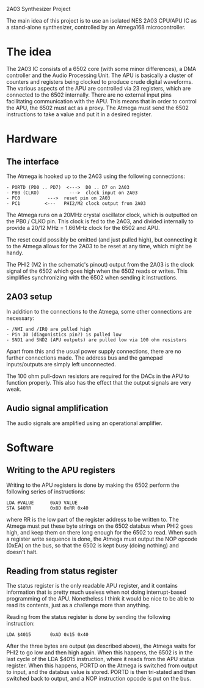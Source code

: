 2A03 Synthesizer Project

The main idea of this project is to use an isolated NES 2A03 CPU/APU IC as a
stand-alone synthesizer, controlled by an Atmega168 microcontroller. 


The idea
========

The 2A03 IC consists of a 6502 core (with some minor differences), a DMA 
controller and the Audio Processing Unit. The APU is basically a cluster of
counters and registers being clocked to produce crude digital waveforms. The
various aspects of the APU are controlled via 23 registers, which are connected
to the 6502 internally. There are no external input pins facilitating 
communication with the APU. This means that in order to control the APU, the
6502 must act as a proxy. The Atmega must send the 6502 instructions to take a
value and put it in a desired register. 


Hardware
========


The interface
-------------

The Atmega is hooked up to the 2A03 using the following connections:

    - PORTD (PD0 .. PD7)  <--->  D0 .. D7 on 2A03
    - PB0 (CLKO)    	   --->  clock input on 2A03
    - PC0 		   --->  reset pin on 2A03
    - PC1 		  <---   PHI2/M2 clock output from 2A03

The Atmega runs on a 20MHz crystal oscillator clock, which is outputted on the
PB0 / CLKO pin. This clock is fed to the 2A03, and divided internally to provide
a 20/12 MHz = 1.66MHz clock for the 6502 and APU. 

The reset could possibly be omitted (and just pulled high), but connecting it to
the Atmega allows for the 2A03 to be reset at any time, which might be handy. 

The PHI2 (M2 in the schematic's pinout) output from the 2A03 is the clock signal
of the 6502 which goes high when the 6502 reads or writes. This simplifies
synchronizing with the 6502 when sending it instructions. 
	     
	     
2A03 setup
----------

In addition to the connections to the Atmega, some other connections are
necessary:

    - /NMI and /IRQ are pulled high
    - Pin 30 (diagonistics pin?) is pulled low
    - SND1 and SND2 (APU outputs) are pulled low via 100 ohm resistors

Apart from this and the usual power supply connections, there are no further
connections made. The address bus and the gamepad inputs/outputs are simply
left unconnected.

The 100 ohm pull-down resistors are required for the DACs in the APU to function
properly. This also has the effect that the output signals are very weak. 


Audio signal amplification
--------------------------

The audio signals are amplified using an operational amplifier.


Software
========


Writing to the APU registers
----------------------------

Writing to the APU registers is done by making the 6502 perform the following
series of instructions:

    LDA #VALUE		0xA9 VALUE
    STA $40RR		0x8D 0xRR 0x40

where RR is the low part of the register address to be written to. The Atmega
must put these byte strings on the 6502 databus when PHI2 goes high, and keep
them on there long enough for the 6502 to read. When such a register write 
sequence is done, the Atmega must output the NOP opcode (0xEA) on the bus, so
that the 6502 is kept busy (doing nothing) and doesn't halt. 


Reading from status register
----------------------------

The status register is the only readable APU register, and it contains
information that is pretty much useless when not doing interrupt-based 
programming of the APU. Nonetheless I think it would be nice to be able to read
its contents, just as a challenge more than anything. 

Reading from the status register is done by sending the following instruction:

    LDA $4015		0xAD 0x15 0x40
    
After the three bytes are output (as described above), the Atmega waits for PHI2
to go low and then high again. When this happens, the 6502 is in the last cycle 
of the LDA $4015 instruction, where it reads from the APU status register. When
this happens, PORTD on the Atmega is switched from output to input, and the 
databus value is stored. PORTD is then tri-stated and then switched back to 
output, and a NOP instruction opcode is put on the bus. 


